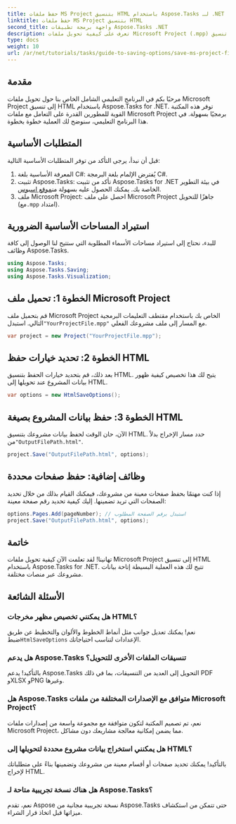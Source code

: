 ```yaml
---
title: حفظ ملفات MS Project بتنسيق HTML باستخدام Aspose.Tasks لـ .NET
linktitle: حفظ ملفات MS Project بتنسيق HTML
second_title: واجهة برمجة تطبيقات Aspose.Tasks .NET
description: تعرف على كيفية تحويل ملفات Microsoft Project (.mpp) إلى تنسيق HTML بسهولة باستخدام Aspose.Tasks for .NET. يوفر هذا البرنامج التعليمي الشامل تعليمات خطوة بخطوة، بما في ذلك كيفية تحميل ملفات المشروع وتخصيص إخراج HTML وحفظ صفحات معينة.
type: docs
weight: 10
url: /ar/net/tutorials/tasks/guide-to-saving-options/save-ms-project-files-to-html-format/
---
```

## مقدمة

مرحبًا بكم في البرنامج التعليمي الشامل الخاص بنا حول تحويل ملفات Microsoft Project إلى تنسيق HTML باستخدام Aspose.Tasks for .NET. توفر هذه المكتبة القوية للمطورين القدرة على التعامل مع ملفات Microsoft Project برمجيًا بسهولة. في هذا البرنامج التعليمي، سنوضح لك العملية خطوة بخطوة.

## المتطلبات الأساسية

قبل أن نبدأ، يرجى التأكد من توفر المتطلبات الأساسية التالية:

1. المعرفة الأساسية بلغة C#: يُفترض الإلمام بلغة البرمجة C#.
2.  تثبيت Aspose.Tasks: تأكد من تثبيت Aspose.Tasks for .NET في بيئة التطوير الخاصة بك. يمكنك الحصول عليه بسهولة من[موقع اسبوس](https://www.aspose.com).
3. ملف Microsoft Project: احصل على ملف Microsoft Project جاهزًا للتحويل (مع`.mpp` امتداد).

## استيراد المساحات الأساسية الضرورية

للبدء، نحتاج إلى استيراد مساحات الأسماء المطلوبة التي ستتيح لنا الوصول إلى كافة وظائف Aspose.Tasks.

```csharp
using Aspose.Tasks;
using Aspose.Tasks.Saving;
using Aspose.Tasks.Visualization;
```

## الخطوة 1: تحميل ملف Microsoft Project

 قم بتحميل ملف Microsoft Project الخاص بك باستخدام مقتطف التعليمات البرمجية التالي. استبدل`"YourProjectFile.mpp"` مع المسار إلى ملف مشروعك الفعلي.

```csharp
var project = new Project("YourProjectFile.mpp");
```

## الخطوة 2: تحديد خيارات حفظ HTML

بعد ذلك، قم بتحديد خيارات الحفظ بتنسيق HTML. يتيح لك هذا تخصيص كيفية ظهور بيانات المشروع عند تحويلها إلى HTML.

```csharp
var options = new HtmlSaveOptions();
```

## الخطوة 3: حفظ بيانات المشروع بصيغة HTML

 الآن، حان الوقت لحفظ بيانات مشروعك بتنسيق HTML. حدد مسار الإخراج بدلاً من`"OutputFilePath.html"`.

```csharp
project.Save("OutputFilePath.html", options);
```

## وظائف إضافية: حفظ صفحات محددة

إذا كنت مهتمًا بحفظ صفحات معينة من مشروعك، فيمكنك القيام بذلك من خلال تحديد الصفحات التي تريد تضمينها. إليك كيفية تحديد رقم صفحة معينة:

```csharp
options.Pages.Add(pageNumber); // استبدل برقم الصفحة المطلوب
project.Save("OutputFilePath.html", options);
```

## خاتمة

تهانينا! لقد تعلمت الآن كيفية تحويل ملفات Microsoft Project إلى تنسيق HTML باستخدام Aspose.Tasks for .NET. تتيح لك هذه العملية البسيطة إتاحة بيانات مشروعك عبر منصات مختلفة.

## الأسئلة الشائعة

### هل يمكنني تخصيص مظهر مخرجات HTML؟
 نعم! يمكنك تعديل جوانب مثل أنماط الخطوط والألوان والتخطيط عن طريق ضبط`HtmlSaveOptions` الإعدادات لتناسب احتياجاتك.

### هل يدعم Aspose.Tasks تنسيقات الملفات الأخرى للتحويل؟
بالتأكيد! يدعم Aspose.Tasks التحويل إلى العديد من التنسيقات، بما في ذلك PDF وXLSX وPNG وغيرها.

### هل Aspose.Tasks متوافق مع الإصدارات المختلفة من ملفات Microsoft Project؟
نعم، تم تصميم المكتبة لتكون متوافقة مع مجموعة واسعة من إصدارات ملفات Microsoft Project، مما يضمن إمكانية معالجة مشاريعك دون مشاكل.

### هل يمكنني استخراج بيانات مشروع محددة لتحويلها إلى HTML؟
بالتأكيد! يمكنك تحديد صفحات أو أقسام معينة من مشروعك وتضمينها بناءً على متطلباتك لإخراج HTML.

### هل هناك نسخة تجريبية متاحة لـ Aspose.Tasks؟
نعم، تقدم Aspose نسخة تجريبية مجانية من Aspose.Tasks حتى تتمكن من استكشاف ميزاتها قبل اتخاذ قرار الشراء.